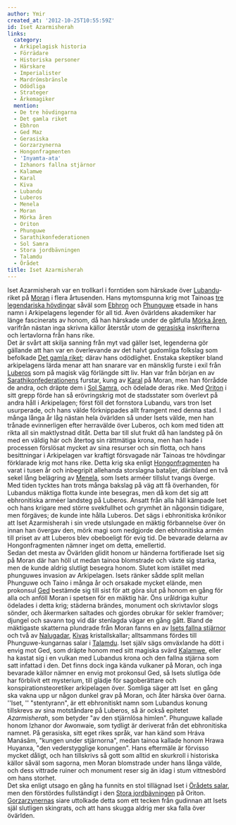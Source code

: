 ```yaml
---
author: Ymir
created_at: '2012-10-25T10:55:59Z'
id: Iset Azarmisherah
links:
  category:
  - Arkipelagisk historia
  - Förrädare
  - Historiska personer
  - Härskare
  - Imperialister
  - Mardrömsbränsle
  - Odödliga
  - Strateger
  - Ärkemagiker
  mention:
  - De tre hövdingarna
  - Det gamla riket
  - Ebhron
  - Ged Maz
  - Gerasiska
  - Gorzarzynerna
  - Hongonfragmenten
  - 'Inyamta-ata'
  - Izhanors fallna stjärnor
  - Kalamwe
  - Karal
  - Kiva
  - Lubandu
  - Luberos
  - Menela
  - Moran
  - Mörka åren
  - Oriton
  - Phunguwe
  - Sarathikonfederationen
  - Sol Samra
  - Stora jordbävningen
  - Talamdu
  - Örådet
title: Iset Azarmisherah
---
```


Iset Azarmisherah var en trollkarl i forntiden som härskade över [Lubandu]-riket på [Moran] i flera
årtusenden. Hans mytomspunna krig mot Tainoas [tre legendariska hövdingar] såväl som [Ebhron] och
[Phunguwe] etsade in hans namn i Arkipelagens legender för all tid. Även övärldens akademiker har
länge fascinerats av honom, då han härskade under de gåtfulla [Mörka åren], varifrån nästan inga
skrivna källor återstår utom de [gerasiska] inskrifterna och lertavlorna från hans rike.\
Det är svårt att skilja sanning från myt vad gäller Iset, legenderna gör gällande att han var en
överlevande av det halvt gudomliga folkslag som befolkade [Det gamla riket]; därav hans odödlighet.
Enstaka skeptiker bland arkipelagens lärda menar att han snarare var en mänsklig furste i exil från
[Luberos] som på magisk väg förlängde sitt liv. Han var från början en av [Sarathikonfederationens]
furstar, kung av [Karal] på Moran, men han förrådde de andra, och dräpte dem i [Sol Samra], och
ödelade deras rike. Med [Oriton] i sitt grepp förde han så erövringskrig mot de stadsstater som
överlevt på andra håll i Arkipelagen; först föll det fornstora Lubandu, vars tron Iset usurperade,
och hans välde förknippades allt framgent med denna stad. I många långa år låg nästan hela övärlden
så under Isets välde, men han trånade evinnerligen efter herravälde över Luberos, och kom med tiden
att rikta all sin maktlystnad ditåt. Detta bar till slut frukt då han landsteg på ön med en väldig
här och återtog sin rättmätiga krona, men han hade i processen förslösat mycket av sina resurser och
sin flotta, och hans besittningar i Arkipelagen var kraftigt försvagade när Tainoas tre hövdingar
förklarade krig mot hans rike. Detta krig ska enligt [Hongonfragmenten] ha varat i tusen år och
inbegripit allehanda storslagna bataljer, däribland en två sekel lång belägring av [Menela], som
Isets arméer tillslut tvangs överge. Med tiden tycktes han trots många bakslag på väg att få
överhanden, för Lubandus mäktiga flotta kunde inte besegras, men då kom det sig att ebhronitiska
arméer landsteg på Luberos. Ansatt från alla håll kämpade Iset och hans krigare med större
svekfullhet och grymhet än någonsin tidigare, men förgäves; de kunde inte hålla Luberos. Det sägs i
ebhronitiska krönikor att Iset Azarmisherah i sin vrede utslungade en mäktig förbannelse över ön
innan han övergav den, mörk magi som nedgjorde den ebhronitiska armén till priset av att Luberos
blev obeboeligt för evig tid. De bevarade delarna av Hongonfragmenten nämner inget om detta,
emellertid.\
Sedan det mesta av Övärlden glidit honom ur händerna fortifierade Iset sig på Moran där han höll ut
medan tainoa blomstrade och växte sig starka, men de kunde aldrig slutligt besegra honom. Slutet kom
istället med phunguwes invasion av Arkipelagen. Isets ränker sådde split mellan Phunguwe och Taino i
många år och orsakade mycket elände, men prokonsul [Ged] bestämde sig till sist för att göra slut på
honom en gång för alla och anföll Moran i spetsen för en mäktig här. Öns uråldriga kultur ödelades i
detta krig; städerna brändes, monument och skrivtavlor slogs sönder, och åkermarken saltades och
gjordes obrukar för sekler framöver; djungel och savann tog vid där stenlagda vägar en gång gått.
Bland de mäktigaste skatterna plundrade från Moran fanns en av [Isets fallna stjärnor] och två av
[Nalugadar], [Kivas] kristallskallar; alltsammans fördes till Phunguwe-kungarnas salar i [Talamdu].
Iset själv sägs omväxlande ha dött i envig mot Ged, som dräpte honom med sitt magiska svärd
[Kalamwe], eller ha kastat sig i en vulkan med Lubandus krona och den fallna stjärna som satt
infattad i den. Det finns dock inga kända vulkaner på Moran, och inga bevarade källor nämner en
envig mot prokonsul Ged, så Isets slutliga öde har förblivit ett mysterium, till glädje för
sagoberättare och konspirationsteoretiker arkipelagen över. Somliga säger att Iset  en gång ska
vakna upp ur någon dunkel grav på Moran, och åter härska över öarna.\
''Iset, '' "stentyrann", är ett ebhronitiskt namn som Lubandus konung tillskrevs av sina motståndare
på Luberos, så är också epitetet *Azarmisherah*, som betyder "av den stjärnlösa himlen". Phunguwe
kallade honom Izhanor dor Awonwaie, som tydligt är deriverat från det ebhronitiska namnet. På
gerasiska, sitt eget rikes språk, var han känd som Hráva Manásãm, "kungen under stjärnorna", medan
tainoa kallade honom Hrawa Huyanxa, "den vederstygglige konungen". Hans eftermäle är förvisso mycket
dåligt, och han tillskrivs så gott som alltid en skurkroll i historiska källor såväl som sagorna,
men Moran blomstrade under hans långa välde, och dess vittrade ruiner och monument reser sig än idag
i stum vittnesbörd om hans storhet.\
Det ska enligt utsago en gång ha funnits en stol tillägnad Iset i [Örådets salar], men den
förstördes fullständigt i den [Stora jordbävningen] på Oriton. [Gorzarzynernas] siare uttolkade
detta som ett tecken från gudinnan att Isets själ slutligen skingrats, och att hans skugga aldrig
mer ska falla över övärlden.\
 

  [Lubandu]: Lubandu
  [Moran]: Moran
  [tre legendariska hövdingar]: De_tre_hövdingarna
  [Ebhron]: Ebhron
  [Phunguwe]: Phunguwe
  [Mörka åren]: Mörka_åren
  [gerasiska]: Gerasiska
  [Det gamla riket]: Det_gamla_riket
  [Luberos]: Luberos
  [Sarathikonfederationens]: Sarathikonfederationen
  [Karal]: Karal
  [Sol Samra]: Sol_Samra
  [Oriton]: Oriton
  [Hongonfragmenten]: Hongonfragmenten
  [Menela]: Menela
  [Ged]: Ged_Maz
  [Isets fallna stjärnor]: Izhanors_fallna_stjärnor
  [Nalugadar]: Inyamta-ata
  [Kivas]: Kiva
  [Talamdu]: Talamdu
  [Kalamwe]: Kalamwe
  [Örådets salar]: Örådet
  [Stora jordbävningen]: Stora_jordbävningen
  [Gorzarzynernas]: Gorzarzynerna